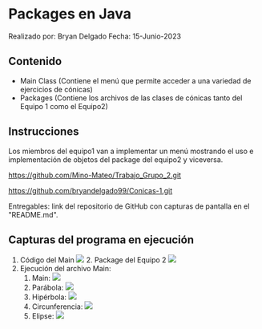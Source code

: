 ﻿# Packages en Java
Realizado por: Bryan Delgado
Fecha: 15-Junio-2023

## Contenido

 - Main Class (Contiene el menú que permite acceder a una variedad de ejercicios de cónicas)
 - Packages (Contiene los archivos de las clases de cónicas tanto del Equipo 1 como el Equipo2)

## Instrucciones
Los miembros del equipo1 van a implementar un menú mostrando el uso e implementación de objetos del package del equipo2 y viceversa.  

https://github.com/Mino-Mateo/Trabajo_Grupo_2.git  

https://github.com/bryandelgado99/Conicas-1.git  

Entregables: link del repositorio de GitHub con capturas de pantalla en el "README.md".

## Capturas del programa en ejecución

 1. Código del Main
	![](C:\Users\bryan\OneDrive\Escritorio\Conicas1\Images\codigo_main.png)
    2. Package del Equipo 2
    ![](C:\Users\bryan\OneDrive\Escritorio\Conicas1\Images\package.png)
 3. Ejecución del archivo Main:
	1. Main:
	![](C:\Users\bryan\OneDrive\Escritorio\Conicas1\Images\main.png)
	2. Parábola:
	![](C:\Users\bryan\OneDrive\Escritorio\Conicas1\Images\parabola.png)
	3. Hipérbola:
	![](C:\Users\bryan\OneDrive\Escritorio\Conicas1\Images\hiperbole.png)
	4. Circunferencia:
	![](C:\Users\bryan\OneDrive\Escritorio\Conicas1\Images\circunferencia.png)
	5. Elipse:
	![](C:\Users\bryan\OneDrive\Escritorio\Conicas1\Images\elipse.png)

